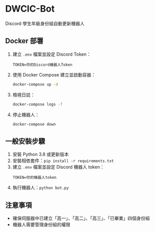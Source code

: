 # DWCIC-Bot

Discord 學生年級身份組自動更新機器人

## Docker 部署
1. 建立 `.env` 檔案並設定 Discord Token：
   ```
   TOKEN=你的Discord機器人Token
   ```

2. 使用 Docker Compose 建立並啟動容器：
   ```bash
   docker-compose up -d
   ```

3. 檢視日誌：
   ```bash
   docker-compose logs -f
   ```

4. 停止機器人：
   ```bash
   docker-compose down
   ```

## 一般安裝步驟
1. 安裝 Python 3.8 或更新版本
2. 安裝相依套件：`pip install -r requirements.txt`
3. 建立 `.env` 檔案並設定 Discord 機器人 token：
   ```
   TOKEN=你的機器人token
   ```
4. 執行機器人：`python bot.py`

## 注意事項
- 確保伺服器中已建立「高一」、「高二」、「高三」、「已畢業」四個身份組
- 機器人需要管理身份組的權限
